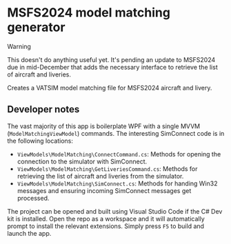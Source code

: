 # MSFS2024 model matching generator

> [!WARNING]
> This doesn't do anything useful yet. It's pending an update to MSFS2024 due in mid-December
> that adds the necessary interface to retrieve the list of aircraft and liveries.

Creates a VATSIM model matching file for MSFS2024 aircraft and livery.

## Developer notes

The vast majority of this app is boilerplate WPF with a single MVVM (`ModelMatchingViewModel`) commands. The interesting SimConnect code is in the following locations:

- `ViewModels\ModelMatching\ConnectCommand.cs`: Methods for opening the connection to the simulator with SimConnect.
- `ViewModels\ModelMatching\GetLiveriesCommand.cs`: Methods for retrieving the list of aircraft and liveries from the simulator.
- `ViewModels\ModelMatching\SimConnect.cs`: Methods for handing Win32 messages and ensuring incoming SimConnect messages get processed.

The project can be opened and built using Visual Studio Code if the C# Dev kit is installed. Open the repo as a workspace and it will automatically prompt to install the relevant extensions. Simply press `F5` to build and launch the app.
